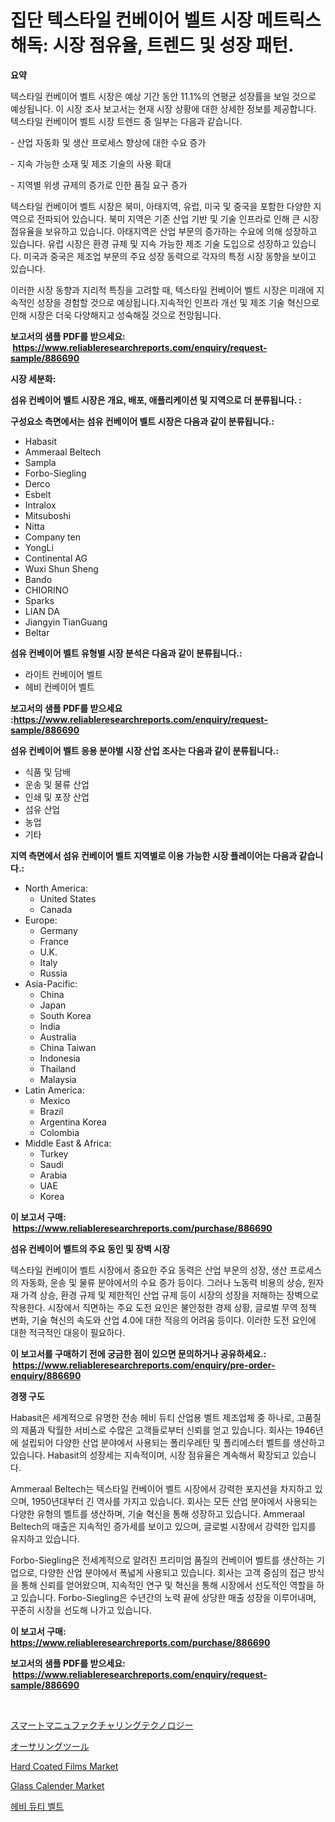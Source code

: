 <p><h1>집단 텍스타일 컨베이어 벨트 시장 메트릭스 해독: 시장 점유율, 트렌드 및 성장 패턴.</h1></p><p><strong>요약</strong></p>
<p><p>텍스타일 컨베이어 벨트 시장은 예상 기간 동안 11.1%의 연평균 성장률을 보일 것으로 예상됩니다. 이 시장 조사 보고서는 현재 시장 상황에 대한 상세한 정보를 제공합니다. 텍스타일 컨베이어 벨트 시장 트렌드 중 일부는 다음과 같습니다. </p><p>- 산업 자동화 및 생산 프로세스 향상에 대한 수요 증가</p><p>- 지속 가능한 소재 및 제조 기술의 사용 확대</p><p>- 지역별 위생 규제의 증가로 인한 품질 요구 증가</p><p>텍스타일 컨베이어 벨트 시장은 북미, 아태지역, 유럽, 미국 및 중국을 포함한 다양한 지역으로 전파되어 있습니다. 북미 지역은 기존 산업 기반 및 기술 인프라로 인해 큰 시장 점유율을 보유하고 있습니다. 아태지역은 산업 부문의 증가하는 수요에 의해 성장하고 있습니다. 유럽 시장은 환경 규제 및 지속 가능한 제조 기술 도입으로 성장하고 있습니다. 미국과 중국은 제조업 부문의 주요 성장 동력으로 각자의 특정 시장 동향을 보이고 있습니다.</p><p>이러한 시장 동향과 지리적 특징을 고려할 때, 텍스타일 컨베이어 벨트 시장은 미래에 지속적인 성장을 경험할 것으로 예상됩니다.지속적인 인프라 개선 및 제조 기술 혁신으로 인해 시장은 더욱 다양해지고 성숙해질 것으로 전망됩니다.</p></p>
<p><strong>보고서의 샘플 PDF를 받으세요: &nbsp;<a href="https://www.reliableresearchreports.com/enquiry/request-sample/886690">https://www.reliableresearchreports.com/enquiry/request-sample/886690</a></strong></p>
<p><strong>시장 세분화:</strong></p>
<p><strong> 섬유 컨베이어 벨트 시장은 개요, 배포, 애플리케이션 및 지역으로 더 분류됩니다. :</strong></p>
<p><strong>구성요소 측면에서는 섬유 컨베이어 벨트 시장은 다음과 같이 분류됩니다.:</strong></p>
<p><ul><li>Habasit</li><li>Ammeraal Beltech</li><li>Sampla</li><li>Forbo-Siegling</li><li>Derco</li><li>Esbelt</li><li>Intralox</li><li>Mitsuboshi</li><li>Nitta</li><li>Company ten</li><li>YongLi</li><li>Continental AG</li><li>Wuxi Shun Sheng</li><li>Bando</li><li>CHIORINO</li><li>Sparks</li><li>LIAN DA</li><li>Jiangyin TianGuang</li><li>Beltar</li></ul></p>
<p><strong> 섬유 컨베이어 벨트 유형별 시장 분석은 다음과 같이 분류됩니다.:</strong></p>
<p><ul><li>라이트 컨베이어 벨트</li><li>헤비 컨베이어 벨트</li></ul></p>
<p><strong>보고서의 샘플 PDF를 받으세요 :<a href="https://www.reliableresearchreports.com/enquiry/request-sample/886690">https://www.reliableresearchreports.com/enquiry/request-sample/886690</a></strong></p>
<p><strong> 섬유 컨베이어 벨트 응용 분야별 시장 산업 조사는 다음과 같이 분류됩니다.:</strong></p>
<p><ul><li>식품 및 담배</li><li>운송 및 물류 산업</li><li>인쇄 및 포장 산업</li><li>섬유 산업</li><li>농업</li><li>기타</li></ul></p>
<p><strong>지역 측면에서 섬유 컨베이어 벨트 지역별로 이용 가능한 시장 플레이어는 다음과 같습니다.:</strong></p>
<p><ul>
    <li>
        North America:
        <ul>
            <li>United States</li>
            <li>Canada</li>
        </ul>
    </li>
    <li>
        Europe:
        <ul>
            <li>Germany</li>
            <li>France</li>
            <li>U.K.</li>
            <li>Italy</li>
            <li>Russia</li>
        </ul>
    </li>
    <li>
        Asia-Pacific:
        <ul>
            <li>China</li>
            <li>Japan</li>
            <li>South Korea</li>
            <li>India</li>
            <li>Australia</li>
            <li>China Taiwan</li>
            <li>Indonesia</li>
            <li>Thailand</li>
            <li>Malaysia</li>
        </ul>
    </li>
    <li>
        Latin America:
        <ul>
            <li>Mexico</li>
            <li>Brazil</li>
            <li>Argentina Korea</li>
            <li>Colombia</li>
        </ul>
    </li>
    <li>
        Middle East & Africa:
        <ul>
            <li>Turkey</li>
            <li>Saudi</li>
            <li>Arabia</li>
            <li>UAE</li>
            <li>Korea</li>
        </ul>
    </li>
    </ul></p>
<p><strong>이 보고서 구매: &nbsp;<a href="https://www.reliableresearchreports.com/purchase/886690">https://www.reliableresearchreports.com/purchase/886690</a></strong></p>
<p><strong>섬유 컨베이어 벨트의 주요 동인 및 장벽 시장</strong></p>
<p><p>텍스타일 컨베이어 벨트 시장에서 중요한 주요 동력은 산업 부문의 성장, 생산 프로세스의 자동화, 운송 및 물류 분야에서의 수요 증가 등이다. 그러나 노동력 비용의 상승, 원자재 가격 상승, 환경 규제 및 제한적인 산업 규제 등이 시장의 성장을 저해하는 장벽으로 작용한다. 시장에서 직면하는 주요 도전 요인은 불안정한 경제 상황, 글로벌 무역 정책 변화, 기술 혁신의 속도와 산업 4.0에 대한 적응의 어려움 등이다. 이러한 도전 요인에 대한 적극적인 대응이 필요하다.</p></p>
<p><strong>이 보고서를 구매하기 전에 궁금한 점이 있으면 문의하거나 공유하세요.: &nbsp;<a href="https://www.reliableresearchreports.com/enquiry/pre-order-enquiry/886690">https://www.reliableresearchreports.com/enquiry/pre-order-enquiry/886690</a></strong></p>
<p><strong>경쟁 구도</strong></p>
<p><p>Habasit은 세계적으로 유명한 전송 헤비 듀티 산업용 벨트 제조업체 중 하나로, 고품질의 제품과 탁월한 서비스로 수많은 고객들로부터 신뢰를 얻고 있습니다. 회사는 1946년에 설립되어 다양한 산업 분야에서 사용되는 폴리우레탄 및 폴리에스터 벨트를 생산하고 있습니다. Habasit의 성장세는 지속적이며, 시장 점유율은 계속해서 확장되고 있습니다.</p><p>Ammeraal Beltech는 텍스타일 컨베이어 벨트 시장에서 강력한 포지션을 차지하고 있으며, 1950년대부터 긴 역사를 가지고 있습니다. 회사는 모든 산업 분야에서 사용되는 다양한 유형의 벨트를 생산하며, 기술 혁신을 통해 성장하고 있습니다. Ammeraal Beltech의 매출은 지속적인 증가세를 보이고 있으며, 글로벌 시장에서 강력한 입지를 유지하고 있습니다.</p><p>Forbo-Siegling은 전세계적으로 알려진 프리미엄 품질의 컨베이어 벨트를 생산하는 기업으로, 다양한 산업 분야에서 폭넓게 사용되고 있습니다. 회사는 고객 중심의 접근 방식을 통해 신뢰를 얻어왔으며, 지속적인 연구 및 혁신을 통해 시장에서 선도적인 역할을 하고 있습니다. Forbo-Siegling은 수년간의 노력 끝에 상당한 매출 성장을 이루어내며, 꾸준히 시장을 선도해 나가고 있습니다.</p></p>
<p><strong>이 보고서 구매: &nbsp; <a href="https://www.reliableresearchreports.com/purchase/886690">https://www.reliableresearchreports.com/purchase/886690</a></strong></p>
<p><strong>보고서의 샘플 PDF를 받으세요: &nbsp;<a href="https://www.reliableresearchreports.com/enquiry/request-sample/886690">https://www.reliableresearchreports.com/enquiry/request-sample/886690</a></strong><strong></strong></p>
<p>&nbsp;</p>
<p><p><a href="https://github.com/dadanedu33/Market-Research-Report-List-1/blob/main/659729817421.md">スマートマニュファクチャリングテクノロジー</a></p><p><a href="https://github.com/ihabdkwlxs948/Market-Research-Report-List-1/blob/main/794561717420.md">オーサリングツール</a></p><p><a href="https://sulfuric-clavicle-d39.notion.site/Hard-Coated-Films-Market-Provides-a-Comprehensive-Analysis-Including-a-Macro-Overview-of-the-Market--54f916f6f4c9423e829cab1eb496ff63">Hard Coated Films Market</a></p><p><a href="https://view.publitas.com/reportprime-1/glass-calender-market-size-and-examines-its-market-scope-with-a-primary-focus-on-growth-opportunities-and-forecasted-trends-spanning-from-2024-to-2031/">Glass Calender Market</a></p><p><a href="https://github.com/Hubertstyenger6685/Market-Research-Report-List-1/blob/main/555573616082.md">헤비 듀티 벨트</a></p></p>